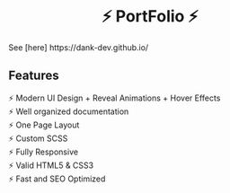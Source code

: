 <h1 align="center"> ⚡️ PortFolio ⚡️</h1>
See [here] https://dank-dev.github.io/

## Features

⚡️ Modern UI Design + Reveal Animations + Hover Effects\
⚡️ Well organized documentation\
⚡️ One Page Layout\
⚡️ Custom SCSS\
⚡️ Fully Responsive\
⚡️ Valid HTML5 & CSS3\
⚡ Fast and SEO Optimized
